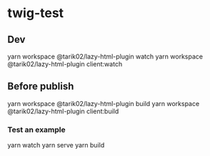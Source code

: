 # twig-test

## Dev

yarn workspace @tarik02/lazy-html-plugin watch
yarn workspace @tarik02/lazy-html-plugin client:watch

## Before publish

yarn workspace @tarik02/lazy-html-plugin build
yarn workspace @tarik02/lazy-html-plugin client:build

### Test an example

yarn watch
yarn serve
yarn build

